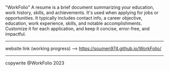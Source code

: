 "WorkFolio"
A resume is a brief document summarizing your education, work history, skills, and achievements. It's used when applying for jobs or opportunities. It typically includes contact info, a career objective, education, work experience, skills, and notable accomplishments. Customize it for each application, and keep it concise, error-free, and impactful.

_________________________________________________________________________________________________________________________

website link (working progress)
--> https://soumen974.github.io/WorkFolio/

______________________________________________________________________________________________________________________________
copywrite @WorkFolio 2023
